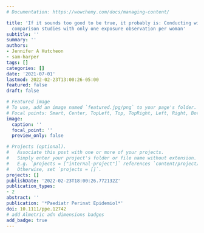 ```yaml
---
# Documentation: https://wowchemy.com/docs/managing-content/

title: 'If it sounds too good to be true, it probably is: Conducting within-woman
  comparison studies with only one exposure observation per woman'
subtitle: ''
summary: ''
authors:
- Jennifer A Hutcheon
- sam-harper
tags: []
categories: []
date: '2021-07-01'
lastmod: 2022-02-23T13:00:26-05:00
featured: false
draft: false

# Featured image
# To use, add an image named `featured.jpg/png` to your page's folder.
# Focal points: Smart, Center, TopLeft, Top, TopRight, Left, Right, BottomLeft, Bottom, BottomRight.
image:
  caption: ''
  focal_point: ''
  preview_only: false

# Projects (optional).
#   Associate this post with one or more of your projects.
#   Simply enter your project's folder or file name without extension.
#   E.g. `projects = ["internal-project"]` references `content/project/deep-learning/index.md`.
#   Otherwise, set `projects = []`.
projects: []
publishDate: '2022-02-23T18:00:26.772132Z'
publication_types:
- 2
abstract: ''
publication: '*Paediatr Perinat Epidemiol*'
doi: 10.1111/ppe.12742
# add Almetric adn dimensions badges
add_badge: true
---
```

